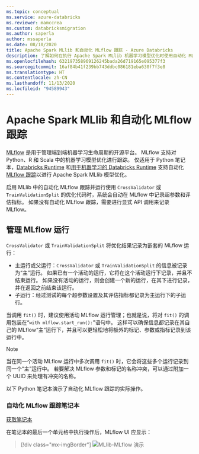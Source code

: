 ```yaml
---
ms.topic: conceptual
ms.service: azure-databricks
ms.reviewer: mamccrea
ms.custom: databricksmigration
ms.author: saperla
author: mssaperla
ms.date: 08/10/2020
title: Apache Spark MLlib 和自动化 MLflow 跟踪 - Azure Databricks
description: 了解如何在执行 Apache Spark MLlib 机器学习模型优化时使用自动化 MLflow 跟踪。
ms.openlocfilehash: 632197358969126245bada26d719165e095377f3
ms.sourcegitcommit: 16af84b41f239bb743ddbc086181eba630f7f3e8
ms.translationtype: HT
ms.contentlocale: zh-CN
ms.lasthandoff: 11/13/2020
ms.locfileid: "94589943"
---
```

# <a name="apache-spark-mllib-and-automated-mlflow-tracking"></a>Apache Spark MLlib 和自动化 MLflow 跟踪

[MLflow](../../mlflow/index.md#mlflow-guide) 是用于管理端到端机器学习生命周期的开源平台。 MLflow 支持对 Python、R 和 Scala 中的机器学习模型优化进行跟踪。 仅适用于 Python 笔记本，[Databricks Runtime](../../../runtime/dbr.md) 和[用于机器学习的 Databricks Runtime](../../../runtime/mlruntime.md) 支持自动化 [MLflow 跟踪](../../mlflow/tracking.md#mlflow-tracking)以进行 Apache Spark MLlib 模型优化。

启用 MLlib 中的自动化 MLflow 跟踪并运行使用 `CrossValidator` 或 `TrainValidationSplit` 的优化代码时，系统会自动在 MLflow 中记录超参数和评估指标。 如果没有自动化 MLflow 跟踪，需要进行显式 API 调用来记录 MLflow。

## <a name="manage-mlflow-runs"></a>管理 MLflow 运行

`CrossValidator` 或 `TrainValidationSplit` 将优化结果记录为嵌套的 MLflow 运行：

* 主运行或父运行：`CrossValidator` 或 `TrainValidationSplit` 的信息被记录为“主”运行。 如果已有一个活动的运行，它将在这个活动运行下记录，并且不结束运行。 如果没有活动的运行，则会创建一个新的运行，在其下进行记录，并在返回之前结束该运行。
* 子运行：经过测试的每个超参数设置及其评估指标都记录为主运行下的子运行。

当调用 `fit()` 时，建议使用活动 MLflow 运行管理；也就是说，将对 `fit()` 的调用包装在“`with mlflow.start_run():`”语句中。
这样可以确保信息都记录在其自己的 MLflow“主”运行下，并且可以更轻松地将额外的标记、参数或指标记录到该运行中。

> [!NOTE]
>
> 当在同一个活动 MLflow 运行中多次调用 `fit()` 时，它会将这些多个运行记录到同一个“主”运行中。  若要解决 MLflow 参数和标记的名称冲突，可以通过附加一个 UUID 来处理有冲突的名称。

以下 Python 笔记本演示了自动化 MLflow 跟踪的实际操作。

### <a name="automated-mlflow-tracking-notebook"></a>自动化 MLflow 跟踪笔记本

[获取笔记本](../../../_static/notebooks/mllib-mlflow-integration.html)

在笔记本的最后一个单元格中执行操作后，MLflow UI 应显示：

> [!div class="mx-imgBorder"]
> ![MLlib-MLflow 演示](../../../_static/images/mlflow/mllib-mlflow-demo.png)